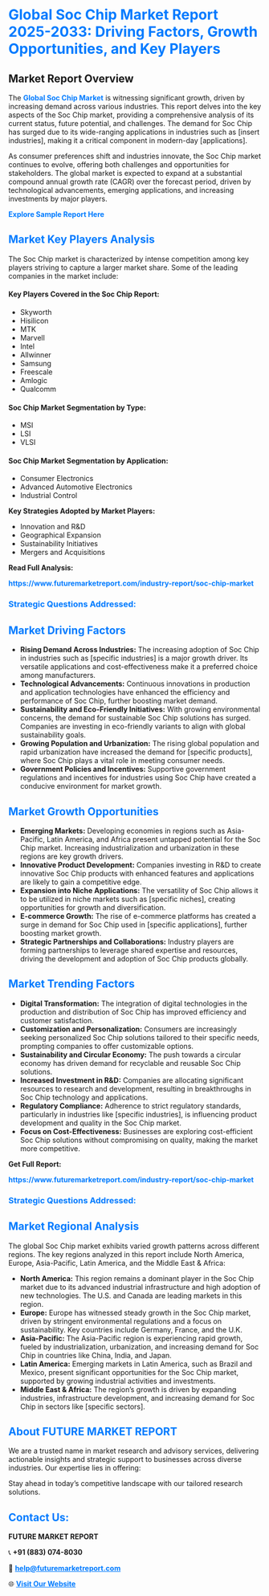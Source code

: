 <h1 style="color: #007BFF;">Global Soc Chip Market Report 2025-2033: Driving Factors, Growth Opportunities, and Key Players</h1>

<section id="overview">
<h2>Market Report Overview</h2>
<p>The <a href="https://www.futuremarketreport.com/industry-report/soc-chip-market" style="color: #007BFF; text-decoration: none;"><strong>Global Soc Chip Market</strong></a> is witnessing significant growth, driven by increasing demand across various industries. This report delves into the key aspects of the Soc Chip market, providing a comprehensive analysis of its current status, future potential, and challenges. The demand for Soc Chip has surged due to its wide-ranging applications in industries such as [insert industries], making it a critical component in modern-day [applications].</p>
<p>As consumer preferences shift and industries innovate, the Soc Chip market continues to evolve, offering both challenges and opportunities for stakeholders. The global market is expected to expand at a substantial compound annual growth rate (CAGR) over the forecast period, driven by technological advancements, emerging applications, and increasing investments by major players.</p>
</section>

<section id="overview">
<p><a href="https://www.futuremarketreport.com/request-sample/reportId=41512" style="color: #007BFF; text-decoration: none;"><strong>Explore Sample Report Here</strong></a></p>
</section>

<section id="key-players">
<h2 style="color: #007BFF;">Market Key Players Analysis</h2>
<p>The Soc Chip market is characterized by intense competition among key players striving to capture a larger market share. Some of the leading companies in the market include:</p>
<h4>Key Players Covered in the Soc Chip Report:</h4>
<ul><li>Skyworth</li><li>Hisilicon</li><li>MTK</li><li>Marvell</li><li>Intel</li><li>Allwinner</li><li>Samsung</li><li>Freescale</li><li>Amlogic</li><li>Qualcomm</li></ul>
<h4>Soc Chip Market Segmentation by Type:</h4>
<ul><li>MSI</li><li>LSI</li><li>VLSI</li></ul>

<h4>Soc Chip Market Segmentation by Application:</h4>
<ul><li>Consumer Electronics</li><li>Advanced Automotive Electronics</li><li>Industrial Control</li></ul>
<p><strong>Key Strategies Adopted by Market Players:</strong></p>
<ul>
<li>Innovation and R&D</li>
<li>Geographical Expansion</li>
<li>Sustainability Initiatives</li>
<li>Mergers and Acquisitions</li>
</ul>
</section>

<section>
<p><strong>Read Full Analysis: </strong></p><a href="https://www.futuremarketreport.com/industry-report/soc-chip-market" style="color: #007BFF; text-decoration: none;"><strong>https://www.futuremarketreport.com/industry-report/soc-chip-market</strong></a>
<h3 style="color: #007BFF;">Strategic Questions Addressed:</h3>
</section>

<section id="driving-factors">
<h2 style="color: #007BFF;">Market Driving Factors</h2>
<ul>
<li><strong>Rising Demand Across Industries:</strong> The increasing adoption of Soc Chip in industries such as [specific industries] is a major growth driver. Its versatile applications and cost-effectiveness make it a preferred choice among manufacturers.</li>
<li><strong>Technological Advancements:</strong> Continuous innovations in production and application technologies have enhanced the efficiency and performance of Soc Chip, further boosting market demand.</li>
<li><strong>Sustainability and Eco-Friendly Initiatives:</strong> With growing environmental concerns, the demand for sustainable Soc Chip solutions has surged. Companies are investing in eco-friendly variants to align with global sustainability goals.</li>
<li><strong>Growing Population and Urbanization:</strong> The rising global population and rapid urbanization have increased the demand for [specific products], where Soc Chip plays a vital role in meeting consumer needs.</li>
<li><strong>Government Policies and Incentives:</strong> Supportive government regulations and incentives for industries using Soc Chip have created a conducive environment for market growth.</li>
</ul>
</section>

<section id="growth-opportunities">
<h2 style="color: #007BFF;">Market Growth Opportunities</h2>
<ul>
<li><strong>Emerging Markets:</strong> Developing economies in regions such as Asia-Pacific, Latin America, and Africa present untapped potential for the Soc Chip market. Increasing industrialization and urbanization in these regions are key growth drivers.</li>
<li><strong>Innovative Product Development:</strong> Companies investing in R&D to create innovative Soc Chip products with enhanced features and applications are likely to gain a competitive edge.</li>
<li><strong>Expansion into Niche Applications:</strong> The versatility of Soc Chip allows it to be utilized in niche markets such as [specific niches], creating opportunities for growth and diversification.</li>
<li><strong>E-commerce Growth:</strong> The rise of e-commerce platforms has created a surge in demand for Soc Chip used in [specific applications], further boosting market growth.</li>
<li><strong>Strategic Partnerships and Collaborations:</strong> Industry players are forming partnerships to leverage shared expertise and resources, driving the development and adoption of Soc Chip products globally.</li>
</ul>
</section>

<section id="trending-factors">
<h2 style="color: #007BFF;">Market Trending Factors</h2>
<ul>
<li><strong>Digital Transformation:</strong> The integration of digital technologies in the production and distribution of Soc Chip has improved efficiency and customer satisfaction.</li>
<li><strong>Customization and Personalization:</strong> Consumers are increasingly seeking personalized Soc Chip solutions tailored to their specific needs, prompting companies to offer customizable options.</li>
<li><strong>Sustainability and Circular Economy:</strong> The push towards a circular economy has driven demand for recyclable and reusable Soc Chip solutions.</li>
<li><strong>Increased Investment in R&D:</strong> Companies are allocating significant resources to research and development, resulting in breakthroughs in Soc Chip technology and applications.</li>
<li><strong>Regulatory Compliance:</strong> Adherence to strict regulatory standards, particularly in industries like [specific industries], is influencing product development and quality in the Soc Chip market.</li>
<li><strong>Focus on Cost-Effectiveness:</strong> Businesses are exploring cost-efficient Soc Chip solutions without compromising on quality, making the market more competitive.</li>
</ul>
</section>

<section>
<p><strong>Get Full Report: </strong></p><a href="https://www.futuremarketreport.com/industry-report/soc-chip-market" style="color: #007BFF; text-decoration: none;"><strong>https://www.futuremarketreport.com/industry-report/soc-chip-market</strong></a>
<h3 style="color: #007BFF;">Strategic Questions Addressed:</h3>
</section>


<section id="regional-analysis">
<h2 style="color: #007BFF;">Market Regional Analysis</h2>
<p>The global Soc Chip market exhibits varied growth patterns across different regions. The key regions analyzed in this report include North America, Europe, Asia-Pacific, Latin America, and the Middle East & Africa:</p>
<ul>
<li><strong>North America:</strong> This region remains a dominant player in the Soc Chip market due to its advanced industrial infrastructure and high adoption of new technologies. The U.S. and Canada are leading markets in this region.</li>
<li><strong>Europe:</strong> Europe has witnessed steady growth in the Soc Chip market, driven by stringent environmental regulations and a focus on sustainability. Key countries include Germany, France, and the U.K.</li>
<li><strong>Asia-Pacific:</strong> The Asia-Pacific region is experiencing rapid growth, fueled by industrialization, urbanization, and increasing demand for Soc Chip in countries like China, India, and Japan.</li>
<li><strong>Latin America:</strong> Emerging markets in Latin America, such as Brazil and Mexico, present significant opportunities for the Soc Chip market, supported by growing industrial activities and investments.</li>
<li><strong>Middle East & Africa:</strong> The region’s growth is driven by expanding industries, infrastructure development, and increasing demand for Soc Chip in sectors like [specific sectors].</li>
</ul>
</section>

<footer>
<h2 style="color: #007BFF;">About FUTURE MARKET REPORT</h2>
<p>We are a trusted name in market research and advisory services, delivering actionable insights and strategic support to businesses across diverse industries. Our expertise lies in offering:</p>

<p>Stay ahead in today’s competitive landscape with our tailored research solutions.</p>

<h2 style="color: #007BFF;">Contact Us:</h2>
<p><strong>FUTURE MARKET REPORT</strong></p>
<p>📞 <strong>+91 (883) 074-8030</strong></p>
<p>📧 <strong><a href="mailto:help@futuremarketreport.com" style="color: #007BFF;">help@futuremarketreport.com</a></strong></p>
<p>🌐 <strong><a href="https://www.futuremarketreport.com/" style="color: #007BFF;">Visit Our Website</a></strong></p>
</footer>